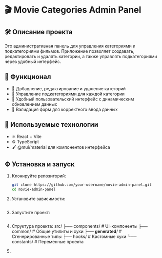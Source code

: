 # 🎬 Movie Categories Admin Panel

## 🛠️ Описание проекта

Это административная панель для управления категориями и подкатегориями фильмов. Приложение позволяет создавать, редактировать и удалять категории, а также управлять подкатегориями через удобный интерфейс.

## 🚀 Функционал

- 🔹 Добавление, редактирование и удаление категорий
- 🔹 Управление подкатегориями для каждой категории
- 🔹 Удобный пользовательский интерфейс с динамическим обновлением данных
- 🔹 Валидация форм для корректного ввода данных

## 🧰 Используемые технологии

- ⚛️ React + Vite
- ⚙️ TypeScript
- 🖌️ @mui/material для компонентов интерфейса

## ⚙️ Установка и запуск

1. Клонируйте репозиторий:
   ```bash
   git clone https://github.com/your-username/movie-admin-panel.git
   cd movie-admin-panel

2. Установите зависимости:
   ```npm install
   
3. Запустите проект:
   ```npm run dev
   
4. Структура проекта:
   src/
   ├── components/       # UI-компоненты
   ├── common/           # Общие утилиты и хуки
   ├── __generated__/    # Сгенерированные типы
   ├── hooks/            # Кастомные хуки
   └── constants/        # Переменные проекта

5. 